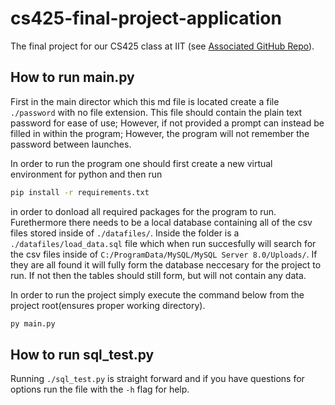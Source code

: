 # cs425-final-project-application

The final project for our CS425 class at IIT (see [Associated GitHub Repo](https://github.com/xenten9/cs425-final-project-application)).  

## How to run main.py

First in the main director which this md file is located create a file  ```./password``` with no file extension.
This file should contain the plain text password for ease of use; However, if not provided a prompt can instead be filled in within the program; However, the program will not remember the password between launches.

In order to run the program one should first create a new virtual environment for python and then run

```cmd
pip install -r requirements.txt
```

in order to donload all required packages for the program to run. Furethermore there needs to be a local database containing all of the csv files stored inside of ```./datafiles/```. Inside the folder is a ```./datafiles/load_data.sql``` file which when run succesfully will search for the csv files inside of ```C:/ProgramData/MySQL/MySQL Server 8.0/Uploads/```. If they are all found it will fully form the database neccesary for the project to run. If not then the tables should still form, but will not contain any data.

In order to run the project simply execute the command below from the project root(ensures proper working directory).

```cmd
py main.py
```

## How to run sql_test.py

Running ```./sql_test.py``` is straight forward and if you have questions for options run the file with the ```-h``` flag for help.

